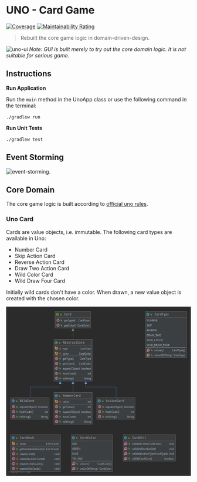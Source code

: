 # UNO - Card Game
[![Coverage](https://sonarcloud.io/api/project_badges/measure?project=tk-codes_uno&metric=coverage)](https://sonarcloud.io/dashboard?id=tk-codes_uno)
[![Maintainability Rating](https://sonarcloud.io/api/project_badges/measure?project=tk-codes_uno&metric=sqale_rating)](https://sonarcloud.io/dashboard?id=tk-codes_uno)

> Rebuilt the core game logic in domain-driven-design.

![uno-ui](./doc/new-uno-v2.gif)
*Note: GUI is built merely to try out the core domain logic. It is not suitable for serious game.*

## Instructions

**Run Application**

Run the `main` method in the UnoApp class or use the following command in the terminal:

```
./gradlew run
```

**Run Unit Tests**

```
./gradlew test
```

## Event Storming

![event-storming](./doc/event-storming.jpg).

## Core Domain

The core game logic is built according to [official uno rules](https://en.wikipedia.org/wiki/Uno_(card_game)#Official_rules).

### Uno Card

Cards are value objects, i.e. immutable. The following card types are available in Uno: 
* Number Card
* Skip Action Card
* Reverse Action Card
* Draw Two Action Card
* Wild Color Card
* Wild Draw Four Card

Initially wild cards don't have a color. When drawn, a new value object is created with the chosen color. 

![card-uml](./doc/cards.png)


